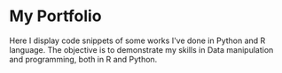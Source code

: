 # My Portfolio

Here I display code snippets of some works I've done in Python and R language. The objective is to demonstrate my skills in Data manipulation and programming, both in R and Python. 